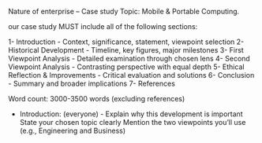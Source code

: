 Nature of enterprise – Case study 
Topic: Mobile & Portable Computing.

our case study MUST include all of the following sections: 

1- Introduction - Context, significance, statement, viewpoint selection 
2- Historical Development - Timeline, key figures, major milestones 
3- First Viewpoint Analysis - Detailed examination through chosen lens 
4- Second Viewpoint Analysis - Contrasting perspective with equal depth 
5- Ethical Reflection & Improvements - Critical evaluation and solutions 
6- Conclusion - Summary and broader implications 
7- References 

Word count: 3000-3500 words (excluding references) 

- Introduction: (everyone) -
Explain why this development is important  
State your chosen topic clearly 
Mention the two viewpoints you’ll use (e.g., Engineering and Business) 
